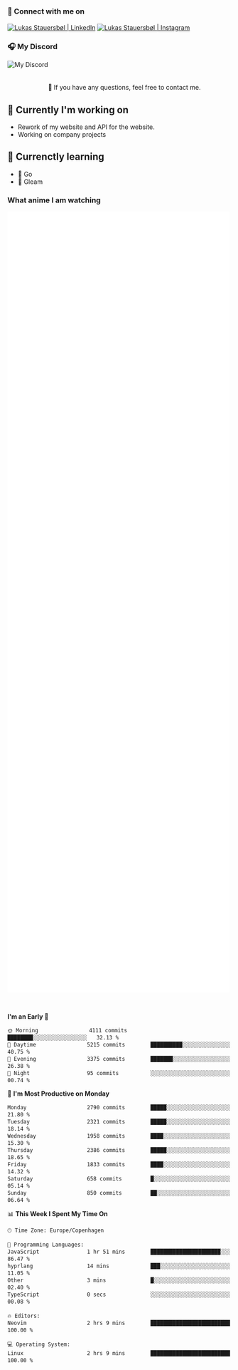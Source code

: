 ### 🔗 Connect with me on
<a href="https://www.instagram.com/lukas_stauersbol" target="_blank"><img align="center" src="https://raw.githubusercontent.com/stauersbol/stauersbol/main/images/instagram.svg" alt="Lukas Stauersbøl | LinkedIn" width="30px"/></a>
<a href="https://www.linkedin.com/in/lukas-stauersbol/" target="_blank"><img align="center" src="https://raw.githubusercontent.com/stauersbol/stauersbol/main/images/linkedin.svg" alt="Lukas Stauersbøl | Instagram" width="30px"/></a>

<p align="center">
 <h3>🎧 My Discord</h3>
 <img align="left" height="55px" src="https://discord.c99.nl/widget/theme-2/147806323323568128.png" alt="My Discord" />
</p>

<br/>
<br/>
<br/>
💬 If you have any questions, feel free to contact me.

## 🔭 Currently I'm working on
- Rework of my website and API for the website.
- Working on company projects
 
## 🌱 Currenctly learning
- 💙 Go
- 💜 Gleam

### What anime I am watching
<a href="https://anilist.co/user/slashiy/" align="center"><img align="center" width="500px" src="metrics.plugin.personal.anilist.svg" /></a>

<br/>

<!--START_SECTION:waka-->
**I'm an Early 🐤** 

```text
🌞 Morning                4111 commits        ████████░░░░░░░░░░░░░░░░░   32.13 % 
🌆 Daytime                5215 commits        ██████████░░░░░░░░░░░░░░░   40.75 % 
🌃 Evening                3375 commits        ███████░░░░░░░░░░░░░░░░░░   26.38 % 
🌙 Night                  95 commits          ░░░░░░░░░░░░░░░░░░░░░░░░░   00.74 % 
```
📅 **I'm Most Productive on Monday** 

```text
Monday                   2790 commits        █████░░░░░░░░░░░░░░░░░░░░   21.80 % 
Tuesday                  2321 commits        █████░░░░░░░░░░░░░░░░░░░░   18.14 % 
Wednesday                1958 commits        ████░░░░░░░░░░░░░░░░░░░░░   15.30 % 
Thursday                 2386 commits        █████░░░░░░░░░░░░░░░░░░░░   18.65 % 
Friday                   1833 commits        ████░░░░░░░░░░░░░░░░░░░░░   14.32 % 
Saturday                 658 commits         █░░░░░░░░░░░░░░░░░░░░░░░░   05.14 % 
Sunday                   850 commits         ██░░░░░░░░░░░░░░░░░░░░░░░   06.64 % 
```


📊 **This Week I Spent My Time On** 

```text
🕑︎ Time Zone: Europe/Copenhagen

💬 Programming Languages: 
JavaScript               1 hr 51 mins        ██████████████████████░░░   86.47 % 
hyprlang                 14 mins             ███░░░░░░░░░░░░░░░░░░░░░░   11.05 % 
Other                    3 mins              █░░░░░░░░░░░░░░░░░░░░░░░░   02.40 % 
TypeScript               0 secs              ░░░░░░░░░░░░░░░░░░░░░░░░░   00.08 % 

🔥 Editors: 
Neovim                   2 hrs 9 mins        █████████████████████████   100.00 % 

💻 Operating System: 
Linux                    2 hrs 9 mins        █████████████████████████   100.00 % 
```


<!--END_SECTION:waka-->
